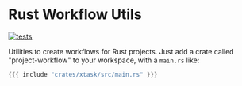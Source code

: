 # Rust Workflow Utils

[![tests](https://github.com/simon-bourne/rust-project/actions/workflows/tests.yml/badge.svg)](https://github.com/simon-bourne/rust-project/actions/workflows/tests.yml)

Utilities to create workflows for Rust projects. Just add a crate called "project-workflow" to your workspace, with a `main.rs` like:

```rust
{{{ include "crates/xtask/src/main.rs" }}}
```
